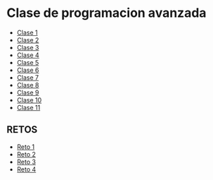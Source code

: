 # Clase de programacion avanzada

- [Clase 1](clase_1/)
- [Clase 2](clase_2/)
- [Clase 3](clase_3/)
- [Clase 4](clase_4/)
- [Clase 5](clase_5/)
- [Clase 6](clase_6/)
- [Clase 7](clase_7/)
- [Clase 8](clase_8/)
- [Clase 9](clase_9/)
- [Clase 10](clase_10/)
- [Clase 11](clase_11/)

## RETOS

- [Reto 1](RETOS/RETO(busqueda_de_articulo).ipynb)
- [Reto 2](RETOS/RETO(Pedido_a_domicilio).py)
- [Reto 3](RETOS/RETO(sistema_de_reservaciones).py)
- [Reto 4](RETOS/RETO(prestamos_en_biblioteca).py)